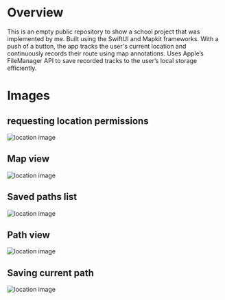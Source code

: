 # Overview

This is an empty public repository to show a school project that was implemented by me. 
Built using the SwiftUI and Mapkit frameworks. With a push of a button, the app tracks the user's current location and continuously records their route using map annotations. 
Uses Apple’s FileManager API to save recorded tracks to the user’s local storage efficiently. 

# Images

## requesting location permissions
![location image](location-request.jpg)

## Map view
![location image](map-view.jpg)

## Saved paths list
![location image](path-list.jpg)

## Path view
![location image](path-view.jpg)

## Saving current path
![location image](saving-path.jpg)
